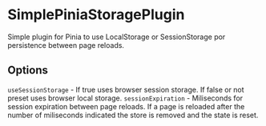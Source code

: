 # SimplePiniaStoragePlugin
Simple plugin for Pinia to use LocalStorage or SessionStorage por persistence between page reloads.

## Options
`useSessionStorage` - If true uses browser session storage. If false or not preset uses browser local storage.
`sessionExpiration` - Miliseconds for session expiration between page reloads. If a page is reloaded after the number of miliseconds indicated the store is removed and the state is reset.
